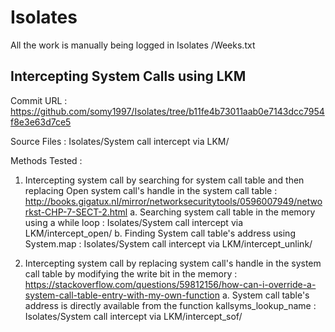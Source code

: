 # Isolates

All the work is manually being logged in Isolates /Weeks.txt

## Intercepting System Calls using LKM

Commit URL : https://github.com/somy1997/Isolates/tree/b11fe4b73011aab0e7143dcc7954f8e3e63d7ce5

Source Files : Isolates/System call intercept via LKM/

Methods Tested :

1. Intercepting system call by searching for system call table and then replacing Open system call's handle in the system call table : http://books.gigatux.nl/mirror/networksecuritytools/0596007949/networkst-CHP-7-SECT-2.html
    a. Searching system call table in the memory using a while loop : Isolates/System call intercept via LKM/intercept_open/
    b. Finding System call table's address using System.map         : Isolates/System call intercept via LKM/intercept_unlink/

2. Intercepting system call by replacing system call's handle in the system call table by modifying the write bit in the memory : https://stackoverflow.com/questions/59812156/how-can-i-override-a-system-call-table-entry-with-my-own-function
    a. System call table's address is directly available from the function kallsyms_lookup_name : Isolates/System call intercept via LKM/intercept_sof/